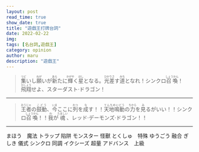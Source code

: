 ```yaml
---
layout: post
read_time: true
show_date: true
title: "遊戲王打牌台詞"
date: 2022-02-22
img: 
tags: [名台詞,遊戲王]
category: opinion
author: maru
description: "遊戲王"
---
```

><div><ruby><rb>集</rb><rt>つど</rt></ruby>いし<ruby><rb>願</rb><rt>ねが</rt></ruby>いが<ruby><rb>新</rb><rt>あら</rt></ruby>たに<ruby><rb>輝</rb><rt>かがや</rt></ruby>く<ruby><rb>星</rb><rt>ほし</rt></ruby>となる。<ruby><rb>光差</rb><rt>ひかりさ</rt></ruby>す<ruby><rb>道</rb><rt>みち</rt></ruby>となれ！シンクロ<ruby><rb>召喚</rb><rt>しょうかん</rt></ruby>！<ruby><rb>飛翔</rb><rt>ひしょう</rt></ruby>せよ、スターダスト·ドラゴン！</div>

---
><div><ruby><rb>王者</rb><rt>おうじゃ</rt></ruby>の<ruby><rb>鼓動</rb><rt>こどう</rt></ruby>、<ruby><rb>今</rb><rt>いま</rt></ruby>ここに<ruby><rb>列</rb><rt>れつ</rt></ruby>を<ruby><rb>成</rb><rt>な</rt></ruby>す！！<ruby><rb>天地鳴動</rb><rt>てんちめいどう</rt></ruby>の<ruby><rb>力</rb><rt>ちから</rt></ruby>を<ruby><rb>見</rb><rt>み</rt></ruby>るがいい！！シンクロ<ruby><rb>召喚</rb><rt>しょうかん</rt></ruby>！！<ruby><rb>我</rb><rt>わ</rt></ruby>が<ruby><rb>魂</rb><rt>たましい</rt></ruby>、レッド·デーモンズ·ドラゴン！！</div>
    
---
まほう　魔法
トラップ 陷阱
モンスター 怪獸
とくしゅ　特殊
ゆうごう 融合
ぎしき 儀式
シンクロ 同調
イクシーズ 超量
アドバンス　上級

